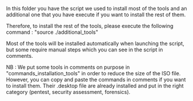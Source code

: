 In this folder you have the script we used to install most of the tools
and an additional one that you have execute if you want to install the rest of them.

Therefore, to install the rest of the tools, please execute the following command : 
"source ./additional_tools"

Most of the tools will be installed automatically when launching the script, 
but some require manual steps which you can see in the script in comments.

NB : We put some tools in comments on purpose in "commands_installation_tools" in order to reduce the size of the ISO file. However, you can copy and paste the commands in comments if you want to install them. Their .desktop file are already installed and put in the right category (pentest, security assessment, forensics).
